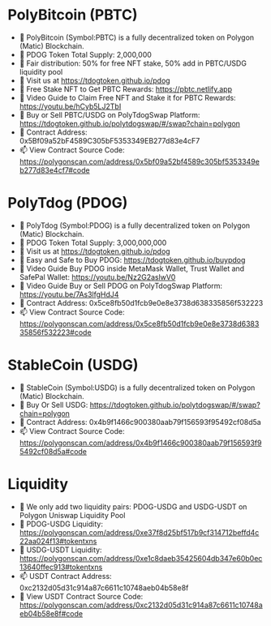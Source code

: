 # PolyBitcoin (PBTC)
- 👋 PolyBitcoin (Symbol:PBTC) is a fully decentralized token on Polygon (Matic) Blockchain.
- 👀 PDOG Token Total Supply: 2,000,000
- 🌱 Fair distribution: 50% for free NFT stake, 50% add in PBTC/USDG liquidity pool
- 👋 Visit us at https://tdogtoken.github.io/pdog
- 💞️ Free Stake NFT to Get PBTC Rewards: https://pbtc.netlify.app
- 👀 Video Guide to Claim Free NFT and Stake it for PBTC Rewards: https://youtu.be/hCyb5LJ2TbI
- 👀 Buy or Sell PBTC/USDG on PolyTdogSwap Platform: https://tdogtoken.github.io/polytdogswap/#/swap?chain=polygon
- 💞️ Contract Address: 0x5Bf09a52bF4589C305bF5353349EB277d83e4cF7
- 📫 View Contract Source Code: https://polygonscan.com/address/0x5bf09a52bf4589c305bf5353349eb277d83e4cf7#code

# PolyTdog (PDOG)
- 👋 PolyTdog (Symbol:PDOG) is a fully decentralized token on Polygon (Matic) Blockchain.
- 👀 PDOG Token Total Supply: 3,000,000,000
- 🌱 Visit us at https://tdogtoken.github.io/pdog
- 👋 Easy and Safe to Buy PDOG: https://tdogtoken.github.io/buypdog
- 👀 Video Guide Buy PDOG inside MetaMask Wallet, Trust Wallet and SafePal Wallet: https://youtu.be/Nz2G2aslwV0
- 👀 Video Guide Buy or Sell PDOG on PolyTdogSwap Platform: https://youtu.be/7As3lfgHdJ4
- 💞️ Contract Address: 0x5ce8fb50d1fcb9e0e8e3738d638335856f532223
- 📫 View Contract Source Code: https://polygonscan.com/address/0x5ce8fb50d1fcb9e0e8e3738d638335856f532223#code

# StableCoin (USDG)
- 👋 StableCoin (Symbol:USDG) is a fully decentralized token on Polygon (Matic) Blockchain.
- 🌱 Buy Or Sell USDG: https://tdogtoken.github.io/polytdogswap/#/swap?chain=polygon
- 💞️ Contract Address: 0x4b9f1466c900380aab79f156593f95492cf08d5a
- 📫 View Contract Source Code: https://polygonscan.com/address/0x4b9f1466c900380aab79f156593f95492cf08d5a#code

# Liquidity 
- 👋 We only add two liquidity pairs: PDOG-USDG and USDG-USDT on Polygon Uniswap Liquidity Pool
- 🌱 PDOG-USDG Liquidity: https://polygonscan.com/address/0xe37f8d25bf517b9cf314712beffd4c22aa024f13#tokentxns
- 💞️ USDG-USDT Liquidity: https://polygonscan.com/address/0xe1c8daeb35425604db347e60b0ec13640ffec913#tokentxns
- 📫 USDT Contract Address: 0xc2132d05d31c914a87c6611c10748aeb04b58e8f
- 🌱 View USDT Contract Source Code: https://polygonscan.com/address/0xc2132d05d31c914a87c6611c10748aeb04b58e8f#code
